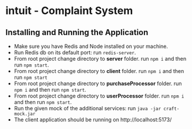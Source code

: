 # intuit - Complaint System

## Installing and Running the Application
* Make sure you have Redis and Node installed on your machine.
* Run Redis db on its default port: run `redis-server`.
* From root project change directory to **server** folder. run `npm i` and then run `npm start`.
* From root project change directory to **client** folder. run `npm i` and then run `npm start`
* From root project change directory to **purchaseProcessor** folder. run `npm i` and then run `npm start`.
* From root project change directory to **userProcessor** folder. run `npm i` and then run `npm start`.
* Run the given mock of the additional services: run `java -jar craft-mock.jar` 
* The client application should be running on http://localhost:5173/